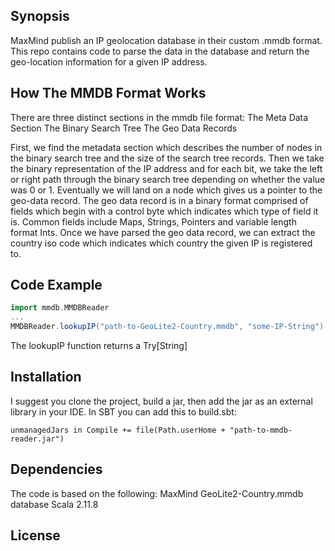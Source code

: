 ## Synopsis

MaxMind publish an IP geolocation database in their custom .mmdb format.
This repo contains code to parse the data in the database and return the geo-location information for a given IP address.

## How The MMDB Format Works

There are three distinct sections in the mmdb file format:
The Meta Data Section
The Binary Search Tree
The Geo Data Records

First, we find the metadata section which describes the number of nodes in the binary search tree and the size of the search tree records.
Then we take the binary representation of the IP address and for each bit, we take the left or right path through the binary search tree depending on whether the value was 0 or 1. Eventually we will land on a node which gives us a pointer to the geo-data record.
The geo data record is in a binary format comprised of fields which begin with a control byte which indicates which type of field it is. Common fields include Maps, Strings, Pointers and variable length format Ints.
Once we have parsed the geo data record, we can extract the country iso code which indicates which country the given IP is registered to.

## Code Example
```scala
import mmdb.MMDBReader
...
MMDBReader.lookupIP("path-to-GeoLite2-Country.mmdb", "some-IP-String")
```

The lookupIP function returns a Try[String]

## Installation
I suggest you clone the project, build a jar, then add the jar as an external library in your IDE.
In SBT you can add this to build.sbt:

```
unmanagedJars in Compile += file(Path.userHome + "path-to-mmdb-reader.jar")
```

## Dependencies

The code is based on the following:
MaxMind GeoLite2-Country.mmdb database
Scala 2.11.8

## License